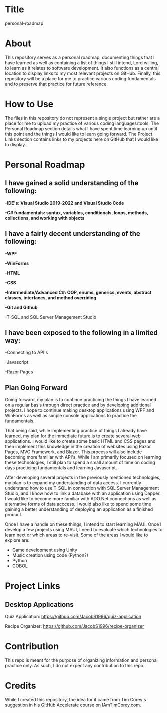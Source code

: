# Title
personal-roadmap

# About

This repository serves as a personal roadmap, documenting things that I have learned as well as containing a list of things I still intend, Lord willing, to learn as it relates to software development. It also functions as a central location to display links to my most relevant projects on GitHub. Finally, this repository will be a place for me to practice various coding fundamentals and to preserve that practice for future reference. 

# How to Use

The files in this repository do not represent a single project but rather are a place for me to upload my practice of various coding languages/tools. The Personal Roadmap section details what I have spent time learning up until this point and the things I would like to learn going forward. The Project Links section contains links to my projects here on GitHub that I would like to display. 

# Personal Roadmap

<h2>I have gained a solid understanding of the following:</h2>

  <strong>-IDE's: Visual Studio 2019-2022 and Visual Studio Code
  
  -C# fundamentals: syntax, variables, conditionals, loops, methods, collections, and working with objects </strong>

<h2>I have a fairly decent understanding of the following:</h2>
  <strong>-WPF
  
  -WinForms
  
  -HTML
  
  -CSS
  
  -Intermediate/Advanced C#: OOP, enums, generics, events, abstract classes, interfaces, and method overriding

  -Git and Github </strong>

  -T-SQL and SQL Server Management Studio

  <h2>I have been exposed to the following in a limited way:</h2>

  -Connecting to API's

  -Javascript

  -Razor Pages

  <h2>Plan Going Forward</h2>

  Going forward, my plan is to continue practicing the things I have learned on a regular basis through direct practice and by developing additional projects. I hope to continue making desktop applications using WPF and WinForms as well as simple console applications to practice the fundamentals. 

  That being said, while implementing practice of things I already have learned, my plan for the immediate future is to create several web applications. I would like to create some basic HTML and CSS pages and then implement this knowledge in the creation of websites using Razor Pages, MVC Framework, and Blazor. This process will also include becoming more familiar with API's. While I am primarily focused on learning these technologies, I still plan to spend a small amount of time on coding days practicing fundamentals and learning Javascript.
  
  After developing several projects in the previously mentioned technologies, my plan is to expand my understanding of data access. I currently understand how to use T-SQL in connection with SQL Server Management Studio, and I know how to link a database with an application using Dapper. I would like to become more familiar with ADO.Net connections as well as alternative forms of data acccess. I would also like to spend some time gaining a better understanding of deploying an application as a finished product. 

  Once I have a handle on these things, I intend to start learning MAUI. Once I develop a few projects using MAUI, I need to evaluate which technologies to learn next or which areas to re-visit. Some of the areas I would like to explore are:
  
  - Game development using Unity
  - Music creation using code (Python?)
  - Python
  - COBOL

# Project Links

<h2>Desktop Applications</h2>

Quiz Application: https://github.com/JacobS1996/quiz-application

Recipe Organizer: https://github.com/JacobS1996/recipe-organizer

# Contribution

This repo is meant for the purpose of organizing information and personal practice only. As such, I do not expect any contribution to this repo. 

# Credits

While I created this repository, the idea for it came from Tim Corey's suggestion in his GitHub Accelerate course on IAmTimCorey.com. 

